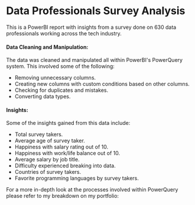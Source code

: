 # Data Professionals Survey Analysis

This is a PowerBI report with insights from a survey done on 630 data professionals working across the tech industry. 

#### Data Cleaning and Manipulation:

The data was cleaned and manipulated all within PowerBI's PowerQuery system. This involved some of the following:
- Removing unnecessary columns. 
- Creating new columns with custom conditions based on other columns. 
- Checking for duplicates and mistakes.
- Converting data types. 

#### Insights:

Some of the insights gained from this data include:
- Total survey takers.
- Average age of survey taker. 
- Happiness with salary rating out of 10. 
- Happiness with work/life balance out of 10. 
- Average salary by job title. 
- Difficulty experienced breaking into data. 
- Countries of survey takers. 
- Favorite programming languages by survey takers. 


For a more in-depth look at the processes involved within PowerQuery please refer to my breakdown on my portfolio: 
